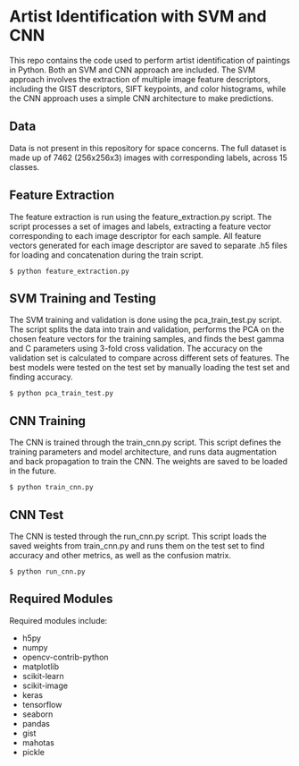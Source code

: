 # Artist Identification with SVM and CNN

This repo contains the code used to perform artist identification of paintings in Python. Both an SVM and CNN approach are included. The SVM approach involves the extraction of multiple image feature descriptors, including the GIST descriptors, SIFT keypoints, and color histograms, while the CNN approach uses a simple CNN architecture to make predictions.

## Data
Data is not present in this repository for space concerns. The full dataset is made up of 7462 (256x256x3) images with corresponding labels, across 15 classes. 

## Feature Extraction
The feature extraction is run using the feature_extraction.py script. The script processes a set of images and labels, extracting a feature vector corresponding to each image descriptor for each sample. All feature vectors generated for each image descriptor are saved to separate .h5 files for loading and concatenation during the train script.

```
$ python feature_extraction.py
```

## SVM Training and Testing
The SVM training and validation is done using the pca_train_test.py script. The script splits the data into train and validation, performs the PCA on the chosen feature vectors for the training samples, and finds the best gamma and C parameters using 3-fold cross validation. The accuracy on the validation set is calculated to compare across different sets of features. The best models were tested on the test set by manually loading the test set and finding accuracy.

```
$ python pca_train_test.py
```

## CNN Training
The CNN is trained through the train_cnn.py script. This script defines the training parameters and model architecture, and runs data augmentation and back propagation to train the CNN. The weights are saved to be loaded in the future.

```
$ python train_cnn.py
```

## CNN Test
The CNN is tested through the run_cnn.py script. This script loads the saved weights from train_cnn.py and runs them on the test set to find accuracy and other metrics, as well as the confusion matrix.

```
$ python run_cnn.py
```

## Required Modules
Required modules include:
- h5py
- numpy
- opencv-contrib-python
- matplotlib
- scikit-learn
- scikit-image
- keras
- tensorflow
- seaborn
- pandas
- gist
- mahotas
- pickle
